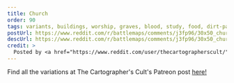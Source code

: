 ```yaml
---
title: Church
order: 90
tags: variants, buildings, worship, graves, blood, study, food, dirt-path, living-quarters, trees, grass, night, variant:autumn, variant:wintery, variant:fog, variant:rain, variant:day, artist:thecartographerscult, variant-of:thecartographerscult-
postUrl: https://www.reddit.com/r/battlemaps/comments/j3fp96/30x50_church_map/
descUrl: https://www.reddit.com/r/battlemaps/comments/j3fp96/30x50_church_map/g7blnab/
credit: >
  Posted by <a href="https://www.reddit.com/user/thecartographerscult/">/u/thecartographerscult</a> to <a href="https://www.reddit.com/r/battlemaps/">/r/battlemaps</a> in Oct, 2020. <br/> Please support the artist on <a href="https://www.patreon.com/thecartographerscult/posts">Patreon</a>, as well as follow them on <a href="https://www.instagram.com/thecartographerscult/">Instagram</a>
---
```

Find all the variations at The Cartographer's Cult's Patreon post <a href="https://www.patreon.com/posts/church-30x50-42191369" title="Church by The Cartographer's Cult on Patreon">here!</a>
